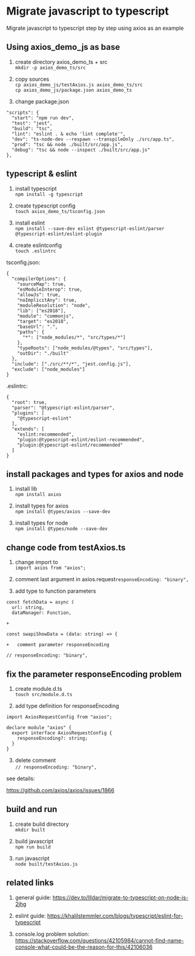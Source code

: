 # Migrate javascript to typescript

Migrate javascript to typescript step by step using axios as an example

## Using axios_demo_js as base

1. create directory axios_demo_ts + src<br/>`mkdir -p axios_demo_ts/src`

1. copy sources<br/>`cp axios_demo_js/testAxios.js axios_demo_ts/src`<br/>`cp axios_demo_js/package.json axios_demo_ts`

1. change package.json

```
"scripts": {
  "start": "npm run dev",
  "test": "jest",
  "build": "tsc",
  "lint": "eslint . & echo 'lint complete'",
  "dev": "ts-node-dev --respawn --transpileOnly ./src/app.ts",
  "prod": "tsc && node ./built/src/app.js",
  "debug": "tsc && node --inspect ./built/src/app.js"
},
```

## typescript & eslint

1. install typescript<br/>`npm install -g typescript`

1. create typescript config<br/>`touch axios_demo_ts/tsconfig.json`

1. install eslint<br/>`npm install --save-dev eslint @typescript-eslint/parser @typescript-eslint/eslint-plugin`

1. create eslintconfig<br/>`touch .eslintrc`

tsconfig.json:

```
{
  "compilerOptions": {
    "sourceMap": true,
    "esModuleInterop": true,
    "allowJs": true,
    "noImplicitAny": true,
    "moduleResolution": "node",
    "lib": ["es2018"],
    "module": "commonjs",
    "target": "es2018",
    "baseUrl": ".",
    "paths": {
      "*": ["node_modules/*", "src/types/*"]
    },
    "typeRoots": ["node_modules/@types", "src/types"],
    "outDir": "./built"
  },
  "include": ["./src/**/*", "jest.config.js"],
  "exclude": ["node_modules"]
}
```

.eslintrc:

```
{
  "root": true,
  "parser": "@typescript-eslint/parser",
  "plugins": [
    "@typescript-eslint"
  ],
  "extends": [
    "eslint:recommended",
    "plugin:@typescript-eslint/eslint-recommended",
    "plugin:@typescript-eslint/recommended"
  ]
}
```

## install packages and types for axios and node

1. install lib<br/>`npm install axios`

1. install types for axios<br/>`npm install @types/axios --save-dev`

1. install types for node<br/>`npm install @types/node --save-dev`

## change code from testAxios.ts

1. change import to<br/>`import axios from "axios";`

1. comment last argument in axios.request`responseEncoding: "binary",`

1. add type to function parameters

```
const fetchData = async (
  url: string,
  dataManager: Function,

+

const swapiShowData = (data: string) => {

+	comment parameter responseEncoding

// responseEncoding: "binary",

```

## fix the parameter responseEncoding problem

1. create module.d.ts<br/>`touch src/module.d.ts`

1. add type definition for responseEncoding

```
import AxiosRequestConfig from "axios";

declare module "axios" {
  export interface AxiosRequestConfig {
    responseEncoding?: string;
  }
}
```

3. delete comment<br/>`// responseEncoding: "binary",`

see details:

https://github.com/axios/axios/issues/1866

## build and run

1. create build directory<br/>`mkdir built`

1. build javascript<br/>`npm run build`

1. run javascript<br/>`node built/testAxios.js`

## related links

1. general guide: https://dev.to/llldar/migrate-to-typescript-on-node-js-2jhg

1. eslint guide: https://khalilstemmler.com/blogs/typescript/eslint-for-typescript

1. console.log problem solution: https://stackoverflow.com/questions/42105984/cannot-find-name-console-what-could-be-the-reason-for-this/42106036
